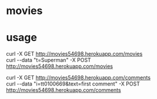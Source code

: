 # movies

# usage
curl -X GET http://movies54698.herokuapp.com/movies
\
curl --data "t=Superman" -X POST http://movies54698.herokuapp.com/movies


curl -X GET http://movies54698.herokuapp.com/comments
\
curl --data "i=tt0100669&text=first comment" -X POST http://movies54698.herokuapp.com/comments



